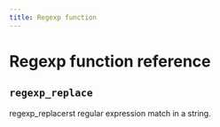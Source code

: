 ```yaml
---
title: Regexp function
---
```


# Regexp function reference

<!-- DOCSGEN_START regexp_functions -->

## `regexp_replace`

regexp_replacerst regular expression match in a string.


<!-- DOCSGEN_END -->
